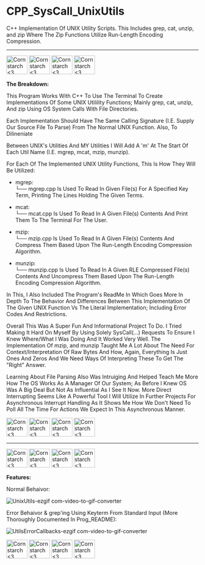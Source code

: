 # CPP_SysCall_UnixUtils
C++ Implementation Of UNIX Utility Scripts. This Includes grep, cat, unzip, and zip Where The Zip Functions Utilize Run-Length Encoding Compression.
______________________________________________________________________________________________

<img src="https://github.com/Kingerthanu/CPP_SysCall_UnixUtils/assets/76754592/1978b9cf-e37e-4f85-a846-19620eec0891" alt="Cornstarch <3" width="55" height="49"> <img src="https://github.com/Kingerthanu/CPP_SysCall_UnixUtils/assets/76754592/1978b9cf-e37e-4f85-a846-19620eec0891" alt="Cornstarch <3" width="55" height="49"> <img src="https://github.com/Kingerthanu/CPP_SysCall_UnixUtils/assets/76754592/1978b9cf-e37e-4f85-a846-19620eec0891" alt="Cornstarch <3" width="55" height="49"> <img src="https://github.com/Kingerthanu/CPP_SysCall_UnixUtils/assets/76754592/1978b9cf-e37e-4f85-a846-19620eec0891" alt="Cornstarch <3" width="55" height="49">




**The Breakdown:**

  This Program Works With C++ To Use The Terminal To Create Implementations Of Some UNIX Utilility Functions; Mainly grep, cat, unzip, And zip Using OS System Calls With File Directories.

  Each Implementation Should Have The Same Calling Signature (I.E. Supply Our Source File To Parse) From The Normal UNIX Function. Also, To Dilineniate
  
  Between UNIX's Utilities And MY Utilities I Will Add A 'm' At The Start Of Each Util Name (I.E. mgrep, mcat, mzip, munzip).

  For Each Of The Implemented UNIX Utility Functions, This Is How They Will Be Utilized: 

  - mgrep: <br>
    └──  mgrep.cpp Is Used To Read In Given File(s) For A Specified Key Term, Printing The Lines Holding The Given Terms.

  - mcat: <br>
    └──  mcat.cpp Is Used To Read In A Given File(s) Contents And Print Them To The Terminal For The User.

  - mzip: <br>
    └──  mzip.cpp Is Used To Read In A Given File(s) Contents And Compress Them Based Upon The Run-Length Encoding Compression Algorithm.

  - munzip: <br>
    └──  munzip.cpp Is Used To Read In A Given RLE Compressed File(s) Contents And Uncompress Them Based Upon The Run-Length Encoding Compression Algorithm.

  In This, I Also Included The Program's ReadMe In Which Goes More In Depth To The Behavior And Differences Between This Implementation Of The Given UNIX Function Vs The Literal
Implementation; Including Error Codes And Restrictions.

  Overall This Was A Super Fun And Informational Project To Do. I Tried Making It Hard On Myself By Using Solely SysCall(...) Requests To Ensure I Knew Where/What I Was Doing And It Worked
  Very Well. The Implementation Of mzip, and munzip Taught Me A Lot About The Need For Context/Interpretation Of Raw Bytes And How, Again, Everything Is Just Ones And Zeros And We Need Ways Of Interpreting
  These To Get The "Right" Answer.

  Learning About File Parsing Also Was Intruiging And Helped Teach Me More How The OS Works As A Manager Of Our System; As Before I Knew OS Was A Big Deal But Not As Influential As I See It Now. More Direct Interrupting Seems
  Like A Powerful Tool I Will Utilize In Further Projects For Asynchronous Interrupt Handling As It Shows Me How We Don't Need To Poll All The Time For Actions We Expect In This Asynchronous Manner.


<img src="https://github.com/Kingerthanu/CPP_SysCall_UnixUtils/assets/76754592/11eb2797-02aa-4b85-80ce-07b10220f226" alt="Cornstarch <3" width="55" height="49"> <img src="https://github.com/Kingerthanu/CPP_SysCall_UnixUtils/assets/76754592/11eb2797-02aa-4b85-80ce-07b10220f226" alt="Cornstarch <3" width="55" height="49"> <img src="https://github.com/Kingerthanu/CPP_SysCall_UnixUtils/assets/76754592/11eb2797-02aa-4b85-80ce-07b10220f226" alt="Cornstarch <3" width="55" height="49"> <img src="https://github.com/Kingerthanu/CPP_SysCall_UnixUtils/assets/76754592/11eb2797-02aa-4b85-80ce-07b10220f226" alt="Cornstarch <3" width="55" height="49">


______________________________________________________________________________________________

<img src="https://github.com/Kingerthanu/CPP_SysCall_UnixUtils/assets/76754592/4ac03ff7-17fd-4b2d-94bf-97aff934bd63" alt="Cornstarch <3" width="55" height="49"> <img src="https://github.com/Kingerthanu/CPP_SysCall_UnixUtils/assets/76754592/4ac03ff7-17fd-4b2d-94bf-97aff934bd63" alt="Cornstarch <3" width="55" height="49"> <img src="https://github.com/Kingerthanu/CPP_SysCall_UnixUtils/assets/76754592/4ac03ff7-17fd-4b2d-94bf-97aff934bd63" alt="Cornstarch <3" width="55" height="49"> <img src="https://github.com/Kingerthanu/CPP_SysCall_UnixUtils/assets/76754592/4ac03ff7-17fd-4b2d-94bf-97aff934bd63" alt="Cornstarch <3" width="55" height="49">


**Features:**

Normal Behaivor:

![UnixUtils-ezgif com-video-to-gif-converter](https://github.com/Kingerthanu/CPP_SysCall_UnixUtils/assets/76754592/597fb4e9-dbfc-4fa8-9c0d-a1c3b20da5e4)


Error Behaivor & grep'ing Using Keyterm From Standard Input (More Thoroughly Documented In Prog_README):

![UtilsErrorCallbacks-ezgif com-video-to-gif-converter](https://github.com/Kingerthanu/CPP_SysCall_UnixUtils/assets/76754592/8d9715dd-dcab-4342-af23-1dd73ca74faa)



<img src="https://github.com/Kingerthanu/CPP_SysCall_UnixUtils/assets/76754592/a77148c3-22b2-446c-8bb0-c6deb2e81f07" alt="Cornstarch <3" width="55" height="49"> <img src="https://github.com/Kingerthanu/CPP_SysCall_UnixUtils/assets/76754592/a77148c3-22b2-446c-8bb0-c6deb2e81f07" alt="Cornstarch <3" width="55" height="49"> <img src="https://github.com/Kingerthanu/CPP_SysCall_UnixUtils/assets/76754592/a77148c3-22b2-446c-8bb0-c6deb2e81f07" alt="Cornstarch <3" width="55" height="49"> <img src="https://github.com/Kingerthanu/CPP_SysCall_UnixUtils/assets/76754592/a77148c3-22b2-446c-8bb0-c6deb2e81f07" alt="Cornstarch <3" width="55" height="49">

